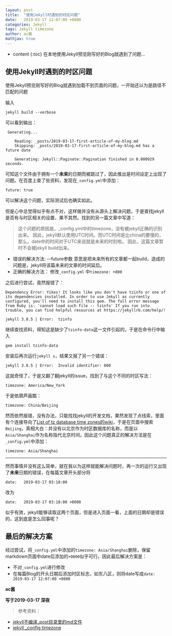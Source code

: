 ```yaml
---
layout: post
title:  "使用Jekyll时遇到的时区问题"
date:   2019-03-17 12:07:00 +0800
categories: Jekyll
tags: Jekyll timezone
author: ac酱
mathjax: true
---
```


* content
{:toc}
在本地使用Jekyll预览刚写好的Blog就遇到了问题...



## 使用Jekyll时遇到的时区问题
使用Jekyll预览刚写好的Blog就遇到加载不到页面的问题，一开始还以为是路径不匹配的问题

输入

    jekyll build --verbose 

可以看到输出：

     Generating...

        Reading: _posts/2019-03-17-first-article-of-my-blog.md
        Skipping: _posts/2019-03-17-first-article-of-my-blog.md has a future date

        Generating: Jekyll::Paginate::Pagination finished in 0.000929 seconds.

可知这个文件由于拥有一个**未来**的日期而被跳过了，因此推出是时间设定上出现了问题。在百度上查了些资料，发现在`_config.yml`中添加：

    future: true

可以解决这个问题，实际测试后也确实如此。

但是心中总觉得似乎有点不对，这样做并没有从源头上解决问题，于是查找jekyll是否有与时区相关的设置，果不其然。找到的另一篇文章中写道：

> 这个问题的原因是，_config.yml中的timezone，没有被jekyll正确的识别出来。
因此，jekyll默认使用UTC时间。而UTC时间是比china的要慢的，那么，date中的时间对于UTC来说就是未来的时刻啦。
因此，这篇文章暂时不会被jekyll build出来。
* 错误的解决方法:
--future参数  意思是把未来所有的文章都一起build，造成的问题是，jekyll将该篇未来的文章的时间延后。
* 正确的解决方法：
修改`_config.yml` 中`timezone: +800`

之后进行尝试，竟然报错了：

    Dependency Error: Yikes! It looks like you don't have tzinfo or one of its dependencies installed. In order to use Jekyll as currently configured, you'll need to install this gem. The full error message from Ruby is: 'cannot load such file -- tzinfo' If you run into trouble, you can find helpful resources at https://jekyllrb.com/help/!

    jekyll 3.8.5 | Error:  tzinfo

继续查找资料，得知这是缺少了`tzinfo-data`这一文件引起的，于是在命令行中输入

    gem install tzinfo-data

安装后再次运行`jekyll s`，结果又报了另一个错误：

    jekyll 3.8.5 | Error:  Invalid identifier: 800

这就奇怪了，于是又翻了翻jekyll的issue，找到了与这个不同的时区写法：

    timezone: America/New_York

于是依葫芦画瓢：

    timezone: China/Beijing

然而依然报错，没有办法，只能找找jekyll的开发文档，果然发现了点线索，里面有个连接导向了[List of tz database time zones的wiki](https://en.wikipedia.org/wiki/List_of_tz_database_time_zones)，于是在页面中搜索`Beijing`，真相大白：并没有以北京作为时区数据库的名称，而是以`Asia/Shanghai`作为名称指代北京时间。因此这个问题真正的解决方法是在`_config.yml`中添加：

    timezone: Asia/Shanghai


---

然而事情并没有这么简单，就在我以为这样就能解决问题时，再一次的运行又出现了**未来**日期的错误，在每篇文章开头部分将

    date:   2019-03-17 03:18:00

改为

    date:   2019-03-17 03:18:00 +0800

似乎有效，jekyll能够读取这两个页面，但是进入页面一看，上面的日期却是错误的，这到底是怎么回事呢？

## 最后的解决方案

经过尝试，将`_config.yml`中添加的`timezone: Asia/Shanghai`删除，保留markdown页面中date后添加的`+0800`似乎可行。因此最后解决方案是：
* 不对`_config.yml`进行修改
* 在每篇Blog的开头日期后添加时区标志，如东八区，则将date写成`date:   2019-03-17 12:07:00 +0800`


**ac酱**

**写于2019-03-17 深夜**


> 参考资料：
* [jekyll不编译_post目录里的md文件](https://ferrisyu.com/2018/03/28/jekyll_not_gen_html.html)
* [jekyll _config timezone](https://blog.csdn.net/think_ycx/article/details/77460567)